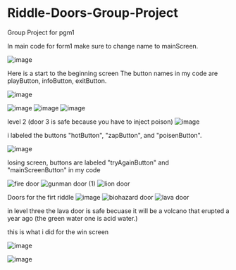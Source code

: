 # Riddle-Doors-Group-Project
Group Project for pgm1


In main code for form1 make sure to change name to mainScreen.

![image](https://user-images.githubusercontent.com/83714045/117164159-9826d400-ad81-11eb-91cf-7a54617fab29.png)

Here is a start to the beginning screen
The button names in my code are playButton, infoButton, exitButton.

![image](https://user-images.githubusercontent.com/83715092/117165780-08822500-ad83-11eb-855b-78da0f4d4d1c.png)

![image](https://user-images.githubusercontent.com/83715092/117166544-b7befc00-ad83-11eb-8dea-8af98ca76375.png)
![image](https://user-images.githubusercontent.com/83715092/117171454-1e461900-ad88-11eb-9aeb-216999f038b0.png)
![image](https://user-images.githubusercontent.com/83715092/117171475-230acd00-ad88-11eb-997a-a616bd14dfd5.png)

level 2 (door 3 is safe because you have to inject poison)
![image](https://user-images.githubusercontent.com/83715092/117172702-48e4a180-ad89-11eb-9030-4f58cb3fa715.png)

i labeled the buttons "hotButton", "zapButton", and "poisenButton".

![image](https://user-images.githubusercontent.com/83715092/117826780-aa938880-b22d-11eb-9b9c-55421266fb4a.png)

losing screen, buttons are labeled "tryAgainButton" and "mainScreenButton" in my code


![fire door](https://user-images.githubusercontent.com/83714045/117831554-e7fa1500-b231-11eb-9ec8-920d70eeb17e.jpg)
![gunman door (1)](https://user-images.githubusercontent.com/83714045/117831556-e7fa1500-b231-11eb-8afe-37ceed7abf41.png)
![lion door](https://user-images.githubusercontent.com/83714045/117831557-e7fa1500-b231-11eb-8633-ac91ca463639.png)

Doors for the firt riddle
![image](https://user-images.githubusercontent.com/83715092/117842130-dec17600-b23a-11eb-85e5-f263d27d6070.png)
![biohazard door](https://user-images.githubusercontent.com/83715092/117842151-e41ec080-b23a-11eb-9e05-38619a9f6ee7.jpg)
![lava door](https://user-images.githubusercontent.com/83715092/117842168-e8e37480-b23a-11eb-988c-2e3b2afbd766.jpg)

in level three the lava door is safe becuase it will be a volcano that erupted a year ago (the green water one is acid water.)

this is what i did for the win screen

![image](https://user-images.githubusercontent.com/83715092/117847878-fe0ed200-b23f-11eb-8fc9-7a9a39c19d9a.png)

![image](https://user-images.githubusercontent.com/83715092/117848714-c94f4a80-b240-11eb-9eaa-68da6038ded1.png)
